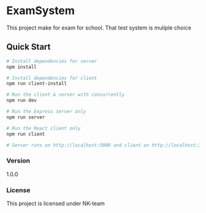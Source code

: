 # ExamSystem

This project make for exam for school.
That test system is muliple choice

## Quick Start

```bash
# Install dependencies for server
npm install

# Install dependencies for client
npm run client-install

# Run the client & server with concurrently
npm run dev

# Run the Express server only
npm run server

# Run the React client only
npm run client

# Server runs on http://localhost:5000 and client on http://localhost:3000
```


### Version

1.0.0

### License

This project is licensed under NK-team
